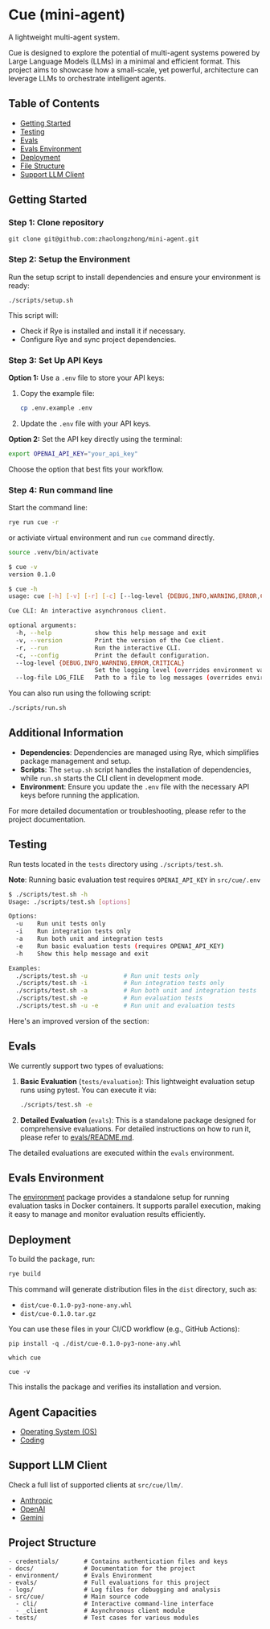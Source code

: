 # Cue (mini-agent)

A lightweight multi-agent system.

Cue is designed to explore the potential of multi-agent systems powered by Large Language Models (LLMs) in a minimal and efficient format. This project aims to showcase how a small-scale, yet powerful, architecture can leverage LLMs to orchestrate intelligent agents.

## Table of Contents

- [Getting Started](#getting-started)
- [Testing](#testing)
- [Evals](#evals)
- [Evals Environment](#evals-environment)
- [Deployment](#deployment)
- [File Structure](#file-structure)
- [Support LLM Client](#support-llm-client)

## Getting Started

### Step 1: Clone repository

```
git clone git@github.com:zhaolongzhong/mini-agent.git
```

### Step 2: Setup the Environment

Run the setup script to install dependencies and ensure your environment is ready:

```
./scripts/setup.sh
```

This script will:

- Check if Rye is installed and install it if necessary.
- Configure Rye and sync project dependencies.

### Step 3: Set Up API Keys

**Option 1:** Use a `.env` file to store your API keys:

1. Copy the example file:
   ```bash
   cp .env.example .env
   ```
2. Update the `.env` file with your API keys.

**Option 2:** Set the API key directly using the terminal:

```bash
export OPENAI_API_KEY="your_api_key"
```

Choose the option that best fits your workflow.

### Step 4: Run command line

Start the command line:

```bash
rye run cue -r
```

or activiate virtual environment and run `cue` command directly.

```bash
source .venv/bin/activate
```

```bash
$ cue -v
version 0.1.0
```

```bash
$ cue -h
usage: cue [-h] [-v] [-r] [-c] [--log-level {DEBUG,INFO,WARNING,ERROR,CRITICAL}] [--log-file LOG_FILE]

Cue CLI: An interactive asynchronous client.

optional arguments:
  -h, --help            show this help message and exit
  -v, --version         Print the version of the Cue client.
  -r, --run             Run the interactive CLI.
  -c, --config          Print the default configuration.
  --log-level {DEBUG,INFO,WARNING,ERROR,CRITICAL}
                        Set the logging level (overrides environment variable).
  --log-file LOG_FILE   Path to a file to log messages (overrides environment settings).
```

You can also run using the following script:

```bash
./scripts/run.sh
```

## Additional Information

- **Dependencies**: Dependencies are managed using Rye, which simplifies package management and setup.
- **Scripts**: The `setup.sh` script handles the installation of dependencies, while `run.sh` starts the CLI client in development mode.
- **Environment**: Ensure you update the `.env` file with the necessary API keys before running the application.

For more detailed documentation or troubleshooting, please refer to the project documentation.

## Testing

Run tests located in the `tests` directory using `./scripts/test.sh`.

**Note**: Running basic evaluation test requires `OPENAI_API_KEY` in `src/cue/.env`

```bash
$ ./scripts/test.sh -h
Usage: ./scripts/test.sh [options]

Options:
  -u    Run unit tests only
  -i    Run integration tests only
  -a    Run both unit and integration tests
  -e    Run basic evaluation tests (requires OPENAI_API_KEY)
  -h    Show this help message and exit

Examples:
  ./scripts/test.sh -u          # Run unit tests only
  ./scripts/test.sh -i          # Run integration tests only
  ./scripts/test.sh -a          # Run both unit and integration tests
  ./scripts/test.sh -e          # Run evaluation tests
  ./scripts/test.sh -u -e       # Run unit and evaluation tests
```

Here's an improved version of the section:

## Evals

We currently support two types of evaluations:

1. **Basic Evaluation** (`tests/evaluation`): This lightweight evaluation setup runs using pytest. You can execute it via:

   ```bash
   ./scripts/test.sh -e
   ```

2. **Detailed Evaluation** (`evals`): This is a standalone package designed for comprehensive evaluations. For detailed instructions on how to run it, please refer to [evals/README.md](evals/README.md).

The detailed evaluations are executed within the `evals` environment.

## Evals Environment

The [environment](environment/README.md) package provides a standalone setup for running evaluation tasks in Docker containers. It supports parallel execution, making it easy to manage and monitor evaluation results efficiently.

## Deployment

To build the package, run:

```bash
rye build
```

This command will generate distribution files in the `dist` directory, such as:

- `dist/cue-0.1.0-py3-none-any.whl`
- `dist/cue-0.1.0.tar.gz`

You can use these files in your CI/CD workflow (e.g., GitHub Actions):

```
pip install -q ./dist/cue-0.1.0-py3-none-any.whl

which cue

cue -v
```

This installs the package and verifies its installation and version.

## Agent Capacities

- [Operating System (OS)](./docs/os.md)
- [Coding](./docs/coding.md)

## Support LLM Client

Check a full list of supported clients at `src/cue/llm/`.

- [Anthropic](https://docs.anthropic.com/en/docs/about-claude/models)
- [OpenAI](https://platform.openai.com/docs/models)
- [Gemini](https://cloud.google.com/vertex-ai/generative-ai/docs/multimodal/call-gemini-using-openai-library#supported_models)

## Project Structure

```
- credentials/       # Contains authentication files and keys
- docs/              # Documentation for the project
- environment/       # Evals Environment
- evals/             # Full evaluations for this project
- logs/              # Log files for debugging and analysis
- src/cue/           # Main source code
  - cli/             # Interactive command-line interface
  - _client          # Asynchronous client module
- tests/             # Test cases for various modules
```
